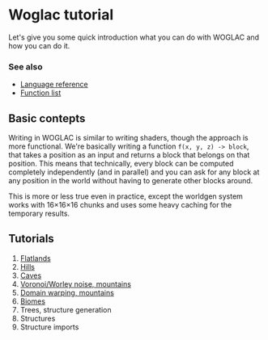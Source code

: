 # Woglac tutorial

Let's give you some quick introduction what you can do with WOGLAC and how you can do it.

### See also

* [Language reference](..//woglac_reference.md)
* [Function list](../function_list.md)

## Basic contepts

Writing in WOGLAC is similar to writing shaders, though the approach is more functional. We're basically writing a function `f(x, y, z) -> block`, that takes a position as an input and returns a block that belongs on that position. This means that technically, every block can be computed completely independently (and in parallel) and you can ask for any block at any position in the world without having to generate other blocks around.

This is more or less true even in practice, except the worldgen system works with 16×16×16 chunks and uses some heavy caching for the temporary results.

## Tutorials

1. [Flatlands](01_flatland.md)
2. [Hills](02_hills.md)
3. [Caves](03_caves.md)
4. [Voronoi/Worley noise, mountains](04_voronoi.md) 
5. [Domain warping, mountains](05_warping.md)
6. [Biomes](06_biomes.md)
7. Trees, structure generation
8. Structures
9. Structure imports